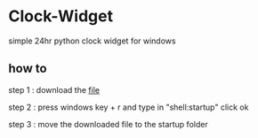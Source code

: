 # Clock-Widget
simple 24hr python clock widget for windows 

## how to
 step 1 : download the <a href="https://github.com/CloudGlitch/clock-and-date-widget/releases/download/v1/widget.pyw">file</a>
 
 step 2 : press windows key + r and type in "shell:startup" click ok
 
 step 3 : move the downloaded file to the startup folder

